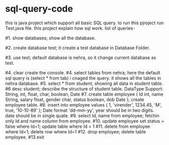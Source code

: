# sql-query-code
this is java project which support all basic SQL query.
to run this pjroject run Test.java file.
this project explain how sql work.
list of queries-

#1. show databases; 
    show all the database.
    
#2. create database test;
    it create a test database in Database Folder.
    
#3. use test;
    default database is nehra, so it change current database as test.
    
#4. clear
    create the console.
#4. select tables from nehra;
    here the default sql query is (select * from tab) i cnaged the query.
    it shows all the tables in nehra database.
#5. select * from student;
    showing all data in student table.
#6 desc student;
    describe the structure of student table.
DataType Support:
    String, int, float, char, boolean, Date
#7. create table employee ( Id int, name String, salary float, gender char, status boolean, dob Date );
    create employee table.
#8. insert into employee values ( 1, 'virender', 1234.45, 'M', true, '10-10-89' );
    Date format 'dd-mm-yy', year should be in two digits. date should be in single quate.
#9. select Id, name from employee;
    fetchin only Id and name column from employee.
#10. update employee set status = false where Id=1;
    update table where Id = 1
#11. delete from employee where Id=1;
    delete row where Id=1
#12. drop employee;
    delete table employee.
#13 exit

